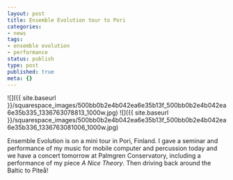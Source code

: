 ```yaml
---
layout: post
title: Ensemble Evolution tour to Pori
categories:
- news
tags:
- ensemble evolution
- performance
status: publish
type: post
published: true
meta: {}
---
```


![]({{ site.baseurl }}/squarespace_images/500bb0b2e4b042ea6e35b13f_500bb0b2e4b042ea6e35b335_1336763078813_1000w.jpg)
![]({{ site.baseurl }}/squarespace_images/500bb0b2e4b042ea6e35b13f_500bb0b2e4b042ea6e35b336_1336763081006_1000w.jpg)

Ensemble Evolution is on a mini tour in Pori, Finland. I gave a seminar and performance of my music for mobile computer and percussion today and we have a concert tomorrow at Palmgren Conservatory, including a performance of my piece _A Nice Theory_. Then driving back around the Baltic to Piteå!
